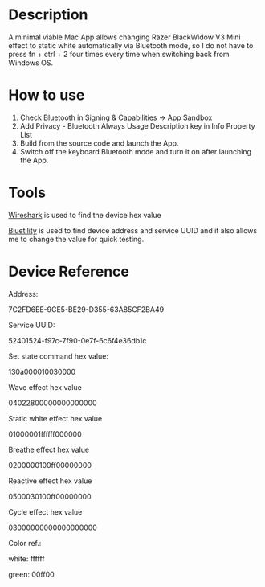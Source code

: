 #  Description

A minimal viable Mac App allows changing Razer BlackWidow V3 Mini effect to static white automatically via Bluetooth mode, so I do not have to press fn + ctrl + 2 four times every time when switching back from Windows OS. 

# How to use

1. Check Bluetooth in Signing & Capabilities  -> App Sandbox
2. Add Privacy - Bluetooth Always Usage Description key in Info Property List
3. Build from the source code and launch the App. 
4. Switch off the keyboard Bluetooth mode and turn it on after launching the App.

# Tools

[Wireshark](https://www.wireshark.org/) is used to find the device hex value

[Bluetility](https://github.com/jnross/Bluetility) is used to find device address and service UUID and it also allows me to change the value for quick testing.

# Device Reference

Address:

7C2FD6EE-9CE5-BE29-D355-63A85CF2BA49

Service UUID:

52401524-f97c-7f90-0e7f-6c6f4e36db1c

Set state command hex value:

130a000010030000

Wave effect hex value

04022800000000000000


Static white effect hex value

01000001ffffff000000


Breathe effect hex value

0200000100ff00000000

Reactive effect hex value

0500030100ff00000000

Cycle effect hex value

03000000000000000000

Color ref.:

white: ffffff

green: 00ff00




